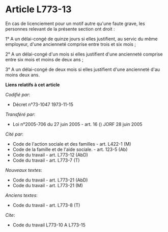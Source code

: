 # Article L773-13

En cas de licenciement pour un motif autre qu'une faute grave, les personnes relevant de la présente section ont droit :

1° A un délai-congé de quinze jours si elles justifient, au servic du même employeur, d'une ancienneté comprise entre trois
et six mois ;

2° A un délai-congé d'un mois si elles justifient d'une ancienneté comprise entre six mois et moins de deux ans ;

3° A un délai-congé de deux mois si elles justifient d'une ancienneté d'au moins deux ans.

**Liens relatifs à cet article**

_Codifié par_:

  - Décret n°73-1047 1973-11-15

_Transféré par_:

  - Loi n°2005-706 du 27 juin 2005 - art. 16 () JORF 28 juin 2005

_Cité par_:

  - Code de l'action sociale et des familles - art. L422-1 (M)
  - Code de la famille et de l'aide sociale. - art. 123-5 (Ab)
  - Code du travail - art. L773-12 (AbD)
  - Code du travail - art. L773-7 (T)

_Nouveaux textes_:

  - Code du travail - art. L773-21 (AbD)
  - Code du travail - art. L773-21 (M)

_Anciens textes_:

  - Code du travail - art. L773-8 (T)

_Cite_:

  - Code du travail L773-10 A L773-15
